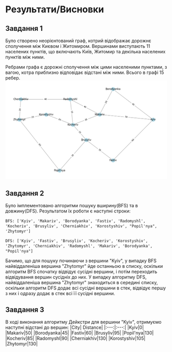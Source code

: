 # Результати/Висновки
## Завдання 1
Було створено неорієнтований граф, котрий відображає дорожнє сполучення між Києвом і Житомиром. Вершинами виступають 11 населених пунктів, що включають Київ, Житомир та декілька населених пунктів між ними. 

Ребрами графа є дорожні сполучення між цими населеними пунктами, з вагою, котра приблизно відповідає відстані між ними. Всього в графі 15 ребер.
![Graph plot](https://github.com/EKorohodov-MS-CS-DSDA/goit-algo-hw-06/blob/master/Figure_1.png)

## Завдання 2
Було імплементовано алгоритми пошуку вширину(BFS) та в довжину(DFS). Результатом їх роботи є наступні строки:
```
BFS: ['Kyiv', 'Makariv', 'Borodyanka', 'Fastiv', 'Radomyshl', 'Kocheriv', 'Brusyliv', 'Cherniakhiv', 'Korostyshiv', "Popil'nya", 'Zhytomyr']
```
```
DFS: ['Kyiv', 'Fastiv', 'Brusyliv', 'Kocheriv', 'Korostyshiv', 'Zhytomyr', 'Cherniakhiv', 'Radomyshl', 'Makariv', 'Borodyanka', "Popil'nya"]
```
Бачимо, що для пошуку починаючи з вершини "Kyiv", у випадку BFS найвіддаленіша вершина "Zhytomyr" йде останньою в списку, оскільки алгоритм BFS спочатку відвідує сусідні вершини, 
і потім переходить відвідування вершин сусідніх до них.
У випадку алгоритму DFS, найвіддаленіша вершина "Zhytomyr" знаходиться в середині списку, оскільки алгоритм DFS додає всі сусідні вершини в стек, відвідує першу з них і одразу додає в стек всі її сусідні вершини.

## Завдання 3
В ході виконання алгоритму Дейкстри для вершини "Kyiv", отримуємо наступні відстані до вершин:
|City| Distance|
|:---:|:---:|
|Kyiv|0|
|Makariv|50|
|Borodyanka|45|
|Fastiv|60|
|Brusyliv|95|
|Popil'nya|130|
|Kocheriv|85|
|Radomyshl|90|
|Cherniakhiv|130|
|Korostyshiv|105|
|Zhytomyr|130|
